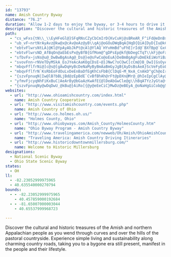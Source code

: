```yaml
---
id: "13793"
name: Amish Country Byway
distance: "76.2"
duration: "Allow 1-2 days to enjoy the byway, or 3-4 hours to drive it."
description: "Discover the cultural and historic treasures of the Amish and northern Appalachian people as you wend through curves and over the hills of the pastoral countryside. Experience simple living and sustainability along charming country roads, taking you to a bygone era still present, manifest in the people and their lifestyle."
path:
  - "cs_wFxs{tN\\_\\EyHFeGl@}SFqRNsCZyCbCmIrD{KvCuHj@sBReAR_F^iFd@eDnBsHrAaEn@sAt@gAbAcA|D{CfCaCrFkHxAi@zHwBnAy@xD{EvA}B`JyR~AyExAsGVgC\\gIZuOVgEHyHRcI|@wGp@iBrBsBr@cAnCoHhPi[Z{@f@aCzB_Nl@mC|CsHdAmDlEeSLeBDmFHaBTkA|CmGtBmG`DiKrD{Oj@eEf@{FpDoj@zAgPhBcMxBcQ^qB~BmGb@_BnH}\\nAcJt@yHd@aD\\sAzD}KtJgQxJeVhDkQfDeOd@gD|CwZNsDK_CcBuNImCDaCdAeHv@kDrAiIrBiQnAuNXsCZeBNuBvAkJnDoPvAiHbFka@xDkSrKmm@jBgIdGcQzAyFrBoLxBmNr@{GbEiw@XiJ^eCt@sB`GgLnQcj@XcBf@sFTmFJ{`@NoHb@}H"
  - "ub_vF~nrtNrAyAvz@kw@x@cAv@oAz@yB\\qAj@oGOuDWqBqA{HqD{QiA{DyD{Iu@kCk@gDk@qFi@iCoAwCyAoBsHsIwDsG{EmJYu@]eBQgCBeARsB`@yAb@kAfIqPr@sC^mD?sBeBoWGgDFkAt@mFnCqNRgBDcBIoAg@}BeDmGo@aCSeBAsANaCt@_Dx@_B~FoItAsCn@kB^eBd@oDHaABiAOuC]_Ae@q@}C_C_AiAcAmCQeBGwBNcBb@cB|BmE^aBJyAFmFl@uIl@{Kv@sEtCaKb@qDd@}NDgLBew@ToUQyDg@uDy@cCaN_Y}BsFsGyWiLmf@y@mCuCkHcBsCqIuKyBaDkHyI}BoB_FiD_JgFcA{@q@sAgEaMe@kBYgBmDkc@wD_`@mEqWsBcPU_Di@}N?aMH_LDsA^aBjEuKPeANmBKsCcC{TcAoGIsA|@{\\HkLc@uxAt@srAAiBSyCYeCm@{CkBqFiB_DiAsA}A{AsGeF"
  - "ebtvFlwrsNtLA|@Kl@YpAyAbJkPt@cAl@YlAQ`HYvHmBd^uFhE]rId@`BXfBp@`GxCjEfCjGlEhE~DbC`BbCjArEzAhGrCpBl@hB\\|DFrBPvIpB^kB`@q@hJiKbCsBbCeA~MiE`MkF|@y@xByE`@o@l@c@nASlDJx@IbDm@`DgAnB_BtKgNrBsCdAcAxAw@fESnA_@dM_IxAmBbBmD~@yAt@m@lBw@vBoAdB_BbA_B^y@^aBRwCTiIHw@Ps@l@_A`FoEnA_BlBmD~BuGlB}C~AmBpAu@hE_B~A}@xMuK~EmCjBq@dB[pJgA|J_DzE}BdNiJfMaJfCmDbA_DzMxAhDRjb@n@jEU|@MMaInPeAXSb@y@PStJm@bBc@"
  - "ebtvFlwrsND_AfBqOn@aEbEsPx@yBfB{GfMom@^gDPsEp@kf@bDegCTqT\\kFj@oFx@eGvCkQCKbEgQlDiLrBcGtK{Ur@sBfO_i@vSoo@dBgG~Iwa@tCwLx@_F\\oCZ_ER{Dz@{z@"
  - "sfbvFx~jsNs@u@_DwBwBgAsAg@_Ds@}e@sFwCo@oEuA}DeBmBgAgFuDmEkEiWoYiBaC}A{Ce@iB_@oBOmD@sBLsBr@qDj@aBbAmB`OoRvEoHbBkDrDsI|CoJhCyFXeBD{@KsA}AsIe@uAqAeCq@kBiL_c@kAgDmDaH}DaGmBwBoHoEyLgIsGiGqBiCu@yB}AgHcF_Pc@eBqAmIyAwTa@mDk@eBaBsDoAbA_Br@_C^}BCwLyA_B_@_EuA{GoAqBOkGQqJy@gJyBoNaFgC_@uFWwAYuBu@{G}CkG{ByEy@oLmA_IsAwAKgDXmj@`IeKrAeAD}EkBqUg@"
  - "svovFnn~rNVeTDyMSkA_EoJYeAcAaKOgCDsE~@}JNwC?oCOwC[cCm@}B_DwI{GsOyAmE[qAi@qDOqFRiEp@qDf@_BjC}GdK{YdAaEf@kCt@iHpFaqAh@aPZaP|@ioB[ut@QeDg@oDcIwYa@eBi@aEMsGKky@MkF[_D_@oBsA_EwJqTsCaIuMq_@sAeFUyAM{CXc[bA}LXmA"
  - "mbqvFflfrNi@]c@s@[gAwDqHyBcDeNaMyByBmAaBmGyJgB{AyDsBsAeA}ScVeFyEoLaKcC_DuD}HqAqBoTwQi\\w`@sHgI{NkSu@eB}Osk@iBaGy@yB}@qAqN_PeNmPcAuAyCkFcEaK_BoEi@qCkDkVsCeHu@sCSgAsDuh@KkEReFdBcMHeADaBc@mEeCcOkAyEo@kBiAmCiHkOo@kBcDoRmDwO"
  - "mbqvFflfrN`KsRbEoFdOuLvDeEnBaDfEgKhCsFbB{ClDqE~M_NxA_CnAkD^gCh@oIrBsWr@uOhDez@DeECuEo@kZUuFc@oVO{Nn@iH~G}c@tAiPrAeUReAjAmDrKeT"
  - "{szvFpnuqN|Iw@lB?bBLjBd@zEpBdE`CvBfBhAh@rFt@pDXn@Mr@_@hIeIpCgClAy@tMaFhEeAbAMbB?fMxBfFJ|EZhN|AbFL|HApDZ~Bp@vFxBdMlFjB|A~FdGbDpBdA~@zFfG~AbArAb@tEr@pBF`HaA`FYtQD`BExEe@pARr@r@~@dCdKla@h@jAh@f@dA^fVfB~@I^O|B{AhAEfFxAbEp@nAFnAKdJ{B|BSdCC`T~@dA\\rBhBbATt@KbAm@nAiA`B{Bz@q@hB[rAN`GbD^XXl@Yd\\Dl@Z~@@@"
  - "yfmvFjcyqNhFiKxBuC|AeArBy@bGaAzKwAfE{@lDeAbGwCle@g\\hBqATYzJyGta@{Y`BwAhAsAf@_A|@_Cl@oCTcD?oAQgDeDqXgIan@S_A_BmMi@uF_@yGO_LHqId@oSb@yK^iONgC~@gJlCiRtA_IzCwN"
  - "{szvFpnuqNy@wDqDwU_@kBu@}AiRo[{@y@eEeCiC}MwDz@eBEyA_@oNaHgGiCob@gSkIgD_F{B}DmBmBoA}C{C_AmA{GkGiCgD{\\eu@yCeFcDaEqHyHwD{C_j@}WmAw@cCuB}CsEs@_BqAmE}@sFwEw`@]}DCsBV{X"
websites:
  - url: "http://www.ohioamishcountry.com/index.html"
    name: Amish Country Cooperative
  - url: "http://www.visitamishcountry.com/events.php"
    name: Amish Country of Ohio
  - url: "http://www.co.holmes.oh.us/"
    name: "Holmes County, Ohio"
  - url: "http://www.ohiobyways.com/Amish_County/HolmesCounty.htm"
    name: "Ohio Byway Program - Amish Country Byway"
  - url: "http://www.travelingamerica.com/newweb/Oh/Amish/OhioAmishCountry.html"
    name: "Traveling America: Amish Country Driving Itineraries"
  - url: "http://www.historicdowntownmillersburg.com/"
    name: Welcome to Historic Millersburg
designations:
  - National Scenic Byway
  - Ohio State Scenic Byway
states:
  - OH
ll:
  - -82.23052999975965
  - 40.635540000270794
bounds:
  - - -82.23052999975965
    - 40.457859000192684
  - - -81.65007000003044
    - 40.65537999968723

---
```


Discover the cultural and historic treasures of the Amish and northern Appalachian people as you wend through curves and over the hills of the pastoral countryside. Experience simple living and sustainability along charming country roads, taking you to a bygone era still present, manifest in the people and their lifestyle.
